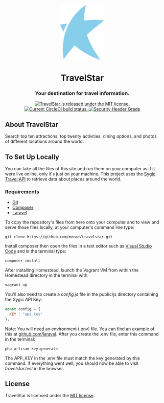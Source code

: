 <p align="center">
  <a href="https://travelstar.herokuapp.com">
    <img alt="Gatsby" src="public/img/travelstar-logo.svg" height="180px" width="auto" />
  </a>
</p>
<div align="center">
  <h1>TravelStar</h1>
  <h3>Your destination for travel information.</h3>
</div>
<p align="center">
  <a href="https://github.com/mvrad/travelstar/blob/master/LICENSE">
    <img src="https://img.shields.io/badge/license-MIT-blue.svg" alt="TravelStar is released under the MIT license.">
  </a>
  <a href="https://circleci.com/gh/mvrad/travelstar">
    <img src="https://circleci.com/gh/mvrad/travelstar.svg?style=shield" alt="Current CircleCI build status.">
  </a>
  <a href="https://securityheaders.io/?q=https://travelstar.herokuapp.com&hide=on&followRedirects=on">
    <img src="https://securityheadersiobadges.azurewebsites.net/create/badge?domain=https://travelstar.herokuapp.com" alt="Security Header Grade">
  </a>
</p>

## About TravelStar

Search top ten attractions, top twenty activities, dining options, and photos of different locations around the world.

## To Set Up Locally
You can take all the files of this site and run them on your computer as if it were live online, only it's just on your machine. This project uses the [Sygic Travel API](https://travel.sygic.com/en/b2b) to retrieve data about places around the world.
### Requirements
* [Git](http://git-scm.com/)
* [Composer](https://getcomposer.org/)
* [Laravel](https://laravel.com/)

To copy the repository's files from here onto your computer and to view and serve those files locally, at your computer's command line type:
```
git clone https://github.com/mvrad/travelstar.git
```
Install composer then open the files in a text editor such as [Visual Studio Code](https://code.visualstudio.com/) and in the terminal type:
```bash
composer install
```
After installing Homestead, launch the Vagrant VM from within the Homestead directory in the terminal with:
```bash
vagrant up
```
You'll also need to create a *config.js* file in the public/js directory containing the Sygic API Key:
```javascript
const config = {
  KEY : "api_key"
};
```
Note: You will need an environment (.env) file. You can find an example of this at [github.com/laravel](https://github.com/laravel/laravel/blob/master/.env.example). After you create the .env file, enter this command in the terminal:
```bash
php artisan key:generate
```
The APP_KEY in the .env file must match the key generated by this command. If everything went well, you should now be able to visit *travelstar.test* in the browser.
## License
TravelStar is licensed under the [MIT license](https://github.com/mvrad/travelstar/blob/master/LICENSE).